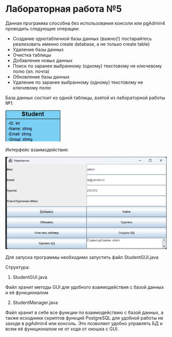 # Лабораторная работа №5 
Данная программа способна без использования консоли или pgAdmin4 проводить следующие операции:
- Создание однотабличной базы данных (важно(!) постарайтесь реализовать именно create database, а не только create table)
- Удаление базы данных
- Очистка таблицы
- Добавление новых данных
- Поиск по заранее выбранному (одному) текстовому не ключевому полю (эл. почта)
- Обновление базы данных
- Удаление по заранее выбранному (одному) текстовому не ключевому полю

База данных состоит из одной таблицы, взятой из лабораторной работы №1:

![alt text]({AE9ED354-8184-48F5-AACE-61D1ABE2618C}.png)

Интерфейс взаимодействия:

![alt text]({4D4F9304-74D8-4B02-91BF-6EF1EE718612}.png)

Для запуска программы необходимо запустить файл StudentGUI.java

Структура:
1. StudentGUI.java 

Файл хранит методы GUI для удобного взаимодействия с базой данных и её функционалом

2. StudentManager.java

Файл хранит в себе все функции по взаимодействию с базой данных, а также исходники скриптов функций PostgreSQL для удобной работы не заходя в pgAdmin4 или консоль. Это позволяет
удобно управлять БД и всем её функционалом не от ходя от окошка с GUI.
